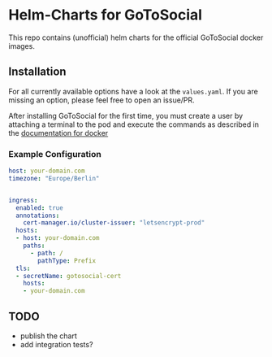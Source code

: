 # Helm-Charts for GoToSocial

This repo contains (unofficial) helm charts for the official GoToSocial docker images.

## Installation

For all currently available options have a look at the `values.yaml`. If you are missing an option, please feel free to open an issue/PR.


After installing GoToSocial for the first time, you must create a user by attaching a terminal to the pod and execute the commands as described in the [documentation for docker](https://docs.gotosocial.org/en/latest/getting_started/user_creation)


### Example Configuration

```yaml
host: your-domain.com
timezone: "Europe/Berlin"


ingress:
  enabled: true
  annotations:
    cert-manager.io/cluster-issuer: "letsencrypt-prod"
  hosts:
  - host: your-domain.com
    paths:
      - path: /
        pathType: Prefix
  tls: 
  - secretName: gotosocial-cert
    hosts:
    - your-domain.com
```

## TODO

- publish the chart
- add integration tests?
